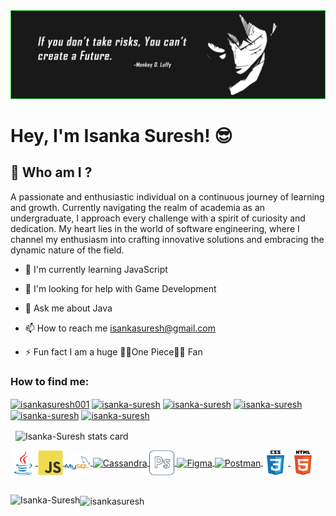 
<img src="https://github.com/Isanka-Suresh/Isanka-Suresh/blob/main/assets/git_cover.jpg" alt="git banner" />


# Hey, I'm Isanka Suresh! 😎
## 🚀 Who am I ?

A passionate and enthusiastic individual on a continuous journey of learning and growth. Currently navigating the realm of academia as an undergraduate, I approach every challenge with a spirit of curiosity and dedication. My heart lies in the world of software engineering, where I channel my enthusiasm into crafting innovative solutions and embracing the dynamic nature of the field.
   
- 🧠 I'm currently learning JavaScript

- 🤔 I'm looking for help with Game Development

- 💬 Ask me about Java

- 📫 How to reach me isankasuresh@gmail.com

- ⚡️ Fun fact I am a huge 🏴‍☠️One Piece🏴‍☠️ Fan 

<h3 align="left">How to find me:</h3>
<p align="left">
<a href="https://twitter.com/isankasuresh001" target="blank"><img align="center" src="https://raw.githubusercontent.com/rahuldkjain/github-profile-readme-generator/master/src/images/icons/Social/twitter.svg" alt="isankasuresh001" height="30" width="40" /></a>
<a href="https://linkedin.com/in/isanka-suresh-84a117278/" target="blank"><img align="center" src="https://raw.githubusercontent.com/rahuldkjain/github-profile-readme-generator/master/src/images/icons/Social/linked-in-alt.svg" alt="isanka-suresh" height="30" width="40" /></a>
<a href="https://web.facebook.com/profile.php?id=100078173595237" target="blank"><img align="center" src="https://raw.githubusercontent.com/rahuldkjain/github-profile-readme-generator/master/src/images/icons/Social/facebook.svg" alt="isanka-suresh" height="30" width="40" /></a>
<a href="https://instagram.com/isanka_suresh" target="blank"><img align="center" src="https://raw.githubusercontent.com/rahuldkjain/github-profile-readme-generator/master/src/images/icons/Social/instagram.svg" alt="isanka-suresh" height="30" width="40" /></a>
<a href="https://www.reddit.com/user/isanzzz" target="blank"><img align="center" src="https://raw.githubusercontent.com/rahuldkjain/github-profile-readme-generator/master/src/images/icons/Social/reddit.svg" alt="isanka-suresh" height="30" width="40" /></a>
<a href="https://www.youtube.com/channel/UCGjDouhY96hIqO1kBcFPIRw" target="blank"><img align="center" src="https://raw.githubusercontent.com/rahuldkjain/github-profile-readme-generator/master/src/images/icons/Social/youtube.svg" alt="isanka-suresh" height="30" width="40" /></a>
</p>

<p>&nbsp;
<img align="center" src="https://github-readme-stats.vercel.app/api?username=Isanka-Suresh&show_icons=true&theme=default&title_color=0fdb00&text_color=ffffff&bg_color=1a1b1e&hide_border=true" alt="Isanka-Suresh stats card" /></p>
<a href="https://www.java.com" target="blank">
<img align="center" src="https://raw.githubusercontent.com/devicons/devicon/master/icons/java/java-original.svg" alt="Java" height="40" width="40" />
</a>
<a href="https://developer.mozilla.org/en-US/docs/Web/JavaScript" target="blank">
<img align="center" src="https://raw.githubusercontent.com/devicons/devicon/master/icons/javascript/javascript-original.svg" alt="JavaScript" height="40" width="40" />
</a>
<a href="https://www.mysql.com/" target="blank">
<img align="center" src="https://raw.githubusercontent.com/devicons/devicon/master/icons/mysql/mysql-original-wordmark.svg" alt="MySQL" height="40" width="40" />
</a>
<a href="https://cassandra.apache.org/" target="blank">
<img align="center" src="https://www.vectorlogo.zone/logos/apache_cassandra/apache_cassandra-icon.svg" alt="Cassandra" height="40" width="40" />
</a>
<a href="https://www.photoshop.com/en" target="blank">
<img align="center" src="https://raw.githubusercontent.com/devicons/devicon/master/icons/photoshop/photoshop-line.svg" alt="Photoshop" height="40" width="40" />
</a>
<a href="https://www.figma.com/" target="blank">
<img align="center" src="https://www.vectorlogo.zone/logos/figma/figma-icon.svg" alt="Figma" height="40" width="40" />
</a>
<a href="https://postman.com" target="blank">
<img align="center" src="https://www.vectorlogo.zone/logos/getpostman/getpostman-icon.svg" alt="Postman" height="40" width="40" />
</a>
<a href="https://www.w3schools.com/css/" target="blank">
<img align="center" src="https://raw.githubusercontent.com/devicons/devicon/master/icons/css3/css3-original-wordmark.svg" alt="Css3" height="40" width="40" />
</a>
<a href="https://www.w3.org/html/" target="blank">
<img align="center" src="https://raw.githubusercontent.com/devicons/devicon/master/icons/html5/html5-original-wordmark.svg" alt="Html5" height="40" width="40" />
</a>
<br>
<br>
<p><img align="left" src="https://github-readme-stats.vercel.app/api/top-langs?username=Isanka-Suresh&show_icons=true&locale=en&layout=compact" alt="Isanka-Suresh" /></p>
<p><img align="center" src="https://github-readme-streak-stats.herokuapp.com/?user=Isanka-Suresh&" alt="isankasuresh" /></p>
